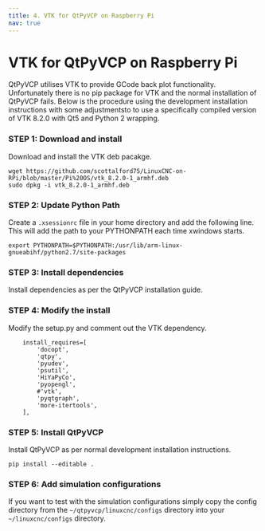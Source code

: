 ```yaml
---
title: 4. VTK for QtPyVCP on Raspberry Pi
nav: true
---
```


# VTK for QtPyVCP on Raspberry Pi

QtPyVCP utilises VTK to provide GCode back plot functionality. Unfortunately there is no pip package for VTK and the normal installation of QtPyVCP fails. Below is the procedure using the development installation instructions with some adjustmentsto to use a specifically compiled version of VTK 8.2.0 with Qt5 and Python 2 wrapping.


### STEP 1: Download and install

Download and install the VTK deb pacakge.

``` 
wget https://github.com/scottalford75/LinuxCNC-on-RPi/blob/master/Pi%20OS/vtk_8.2.0-1_armhf.deb
sudo dpkg -i vtk_8.2.0-1_armhf.deb
```


### STEP 2: Update Python Path 

Create a ```.xsessionrc``` file in your home directory and add the following line. This will add the path to your PYTHONPATH each time xwindows starts.

```
export PYTHONPATH=$PYTHONPATH:/usr/lib/arm-linux-gnueabihf/python2.7/site-packages
```


### STEP 3: Install dependencies

Install dependencies as per the QtPyVCP installation guide.


### STEP 4: Modify the install 

Modify the setup.py and comment out the VTK dependency.

```
    install_requires=[
        'docopt',
        'qtpy',
        'pyudev',
        'psutil',
        'HiYaPyCo',
        'pyopengl',
        #'vtk',
        'pyqtgraph',
        'more-itertools',
    ],
```

### STEP 5: Install QtPyVCP

Install QtPyVCP as per normal development installation instructions.

```pip install --editable .```

### STEP 6: Add simulation configurations

If you want to test with the simulation configurations simply copy the config directory from the ```~/qtpyvcp/linuxcnc/configs``` directory into your ```~/linuxcnc/configs``` directory.